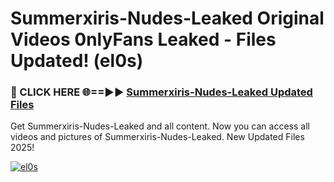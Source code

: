 # Summerxiris-Nudes-Leaked Original Videos 0nlyFans Leaked - Files Updated! (el0s)

<h3>🔴 CLICK HERE 🌐==►► <a href="https://tinyurl.com/5h6xmrr3" rel="nofollow">Summerxiris-Nudes-Leaked Updated Files</a></h3>

Get Summerxiris-Nudes-Leaked and all content. Now you can access all videos and pictures of Summerxiris-Nudes-Leaked. New Updated Files 2025!

[![el0s](https://i.imgur.com/KVD873Z.gif)](https://tinyurl.com/5h6xmrr3)
